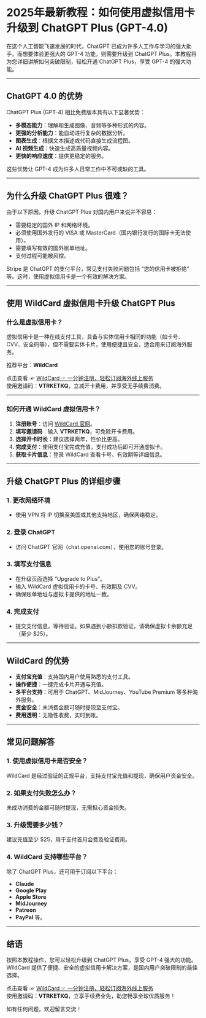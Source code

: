 # 2025年最新教程：如何使用虚拟信用卡升级到 ChatGPT Plus (GPT-4.0)

在这个人工智能飞速发展的时代，ChatGPT 已成为许多人工作与学习的强大助手。而想要体验更强大的 GPT-4 功能，则需要升级到 ChatGPT Plus。本教程将为您详细讲解如何突破限制，轻松开通 ChatGPT Plus，享受 GPT-4 的强大功能。

---

## ChatGPT 4.0 的优势

ChatGPT Plus (GPT-4) 相比免费版本具有以下显著优势：

- **多模态能力**：理解和生成图像、音频等多种形式的内容。
- **更强的分析能力**：能自动进行复杂的数据分析。
- **图表生成**：根据文本描述或代码直接生成流程图。
- **AI 视频生成**：快速生成高质量视频内容。
- **更快的响应速度**：提供更稳定的服务。

这些优势让 GPT-4 成为许多人日常工作中不可或缺的工具。

---

## 为什么升级 ChatGPT Plus 很难？

由于以下原因，升级 ChatGPT Plus 对国内用户来说并不容易：

- 需要稳定的国外 IP 和网络环境。
- 必须使用国外发行的 VISA 或 MasterCard（国内银行发行的国际卡无法使用）。
- 需要填写有效的国外账单地址。
- 支付过程可能被风控。

Stripe 是 ChatGPT 的支付平台，常见支付失败问题包括 “您的信用卡被拒绝” 等。这时，使用虚拟信用卡是一个有效的解决方案。

---

## 使用 WildCard 虚拟信用卡升级 ChatGPT Plus

### 什么是虚拟信用卡？

虚拟信用卡是一种在线支付工具，具备与实体信用卡相同的功能（如卡号、CVV、安全码等），但不需要实体卡片，使用便捷且安全，适合用来订阅海外服务。

推荐平台：**WildCard**

点击查看 ☞ [WildCard ☞ 一分钟注册，轻松订阅海外线上服务](https://yeka.ai/i/VTRKETKQ)  
使用邀请码：**VTRKETKQ**，立减开卡费用，并享受无手续费消费。

---

### 如何开通 WildCard 虚拟信用卡？

1. **注册账号**：访问 [WildCard 官网](https://yeka.ai/i/VTRKETKQ)。
2. **填写邀请码**：输入 **VTRKETKQ**，可免除开卡费用。
3. **选择开卡时长**：建议选择两年，性价比更高。
4. **完成支付**：使用支付宝完成充值，支付成功后即可开通虚拟卡。
5. **获取卡片信息**：登录 WildCard 查看卡号、有效期等详细信息。

---

## 升级 ChatGPT Plus 的详细步骤

### 1. 更改网络环境
- 使用 VPN 将 IP 切换至美国或其他支持地区，确保网络稳定。

### 2. 登录 ChatGPT
- 访问 ChatGPT 官网（chat.openai.com），使用您的账号登录。

### 3. 填写支付信息
- 在升级页面选择 “Upgrade to Plus”。
- 输入 WildCard 虚拟信用卡的卡号、有效期及 CVV。
- 确保账单地址与虚拟卡提供的地址一致。

### 4. 完成支付
- 提交支付信息，等待验证。如果遇到小额扣款验证，请确保虚拟卡余额充足（至少 $25）。

---

## WildCard 的优势

- **支付宝充值**：支持国内用户使用熟悉的支付工具。
- **操作便捷**：一键完成卡片开通与充值。
- **多平台支持**：可用于 ChatGPT、MidJourney、YouTube Premium 等多种海外服务。
- **资金安全**：未消费金额可随时提现至支付宝。
- **费用透明**：无隐性收费，实时到账。

---

## 常见问题解答

### 1. 使用虚拟信用卡是否安全？
WildCard 是经过验证的正规平台，支持支付宝充值和提现，确保用户资金安全。

### 2. 如果支付失败怎么办？
未成功消费的金额可随时提现，无需担心资金损失。

### 3. 升级需要多少钱？
建议充值至少 $25，用于支付首月会费及验证费用。

### 4. WildCard 支持哪些平台？
除了 ChatGPT Plus，还可用于订阅以下平台：
- **Claude**
- **Google Play**
- **Apple Store**
- **MidJourney**
- **Patreon**
- **PayPal** 等。

---

## 结语

按照本教程操作，您可以轻松升级到 ChatGPT Plus，享受 GPT-4 强大的功能。WildCard 提供了便捷、安全的虚拟信用卡解决方案，是国内用户突破限制的最佳选择。

点击查看 ☞ [WildCard ☞ 一分钟注册，轻松订阅海外线上服务](https://yeka.ai/i/VTRKETKQ)  
使用邀请码：**VTRKETKQ**，立享手续费全免，助您畅享全球优质服务！

如有任何问题，欢迎留言交流！

